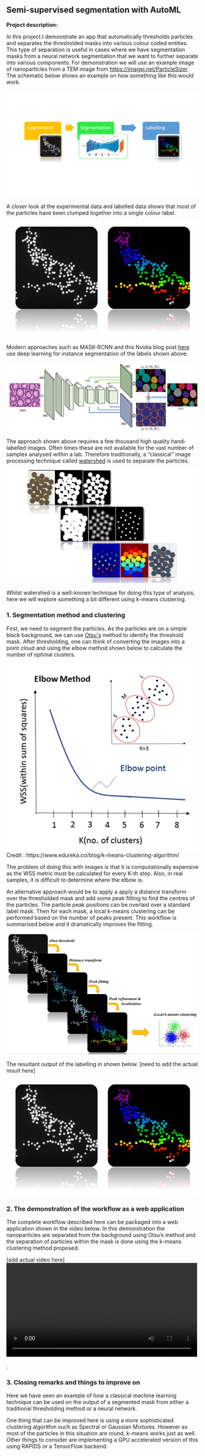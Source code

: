 ## Semi-supervised segmentation with AutoML

**Project description:** 

In this project I demonstrate an app that automatically thresholds particles and separates the thresholded masks into various colour coded entities. This type of separation is useful in cases where we have segmentation masks from a neural network segmentation that we want to further separate into various components. For demonstration we will use an example image of nanoparticles from a TEM image from https://imagej.net/ParticleSizer. The schematic below shows an example on how something like this would work.

<img src="/pages/particle_separation_with_clustering/workflow.PNG?raw=true"/>

A closer look at the experimental data and labelled data shows that most of the particles have been clumped together into a single colour label. 

<img src="/pages/particle_separation_with_clustering/image_seg_side_by_side.png?raw=true"/>

Modern approaches such as MASK-RCNN and this Nvidia blog post <a href="https://news.developer.nvidia.com/diagnosing-cancer-with-deep-learning-and-gpus/">here</a> use deep learning for instance segmentation of the labels shown above. 

<img src="/pages/particle_separation_with_clustering/nvidia_instance_segmentation.png?raw=true"/>

The approach shown above requires a few thousand high quality hand-labelled images. Often times these are not available for the vast number of samples analysed within a lab. Therefore traditionally, a “classical” image processing technique called <a href="https://www.researchgate.net/publication/327552725_Brain_Tumor_Segmentation_Using_3D_Magnetic_Resonance_Imaging_Scans">watershed</a> is used to separate the particles. 

<img src="/pages/particle_separation_with_clustering/watershed_schema.png?raw=true"/>

Whilst watershed is a well-known technique for doing this type of analysis, here we will explore something a bit different using k-means clustering.  

### 1. Segmentation method and clustering

First, we need to segment the particles. As the particles are on a simple black background, we can use <a href="https://en.wikipedia.org/wiki/Otsu's_method">Otsu's</a> method to identify the threshold mask. After thresholding, one can think of converting the images into a point cloud and using the elbow method shown below to calculate the number of optimal clusters. 

<img src="/pages/particle_separation_with_clustering/elbow_method.png?raw=true"/>
Credit : https://www.edureka.co/blog/k-means-clustering-algorithm/

The problem of doing this with images is that it is computationally expensive as the WSS metric must be calculated for every K-th step. Also, in real samples, it is difficult to determine where the elbow is. 

An alternative approach would be to apply a apply a distance transform over the thresholded mask and add some peak fitting to find the centres of the particles. The particle peak positions can be overlaid over a standard label mask. Then for each mask, a local k-means clustering can be performed based on the number of peaks present. This workflow is summarised below and it dramatically improves the fitting.

<img src="/pages/particle_separation_with_clustering/localised_clustering_schema.png?raw=true"/>

 The resultant output of the labelling in shown below. [need to add the actual result here]

<img src="/pages/particle_separation_with_clustering/image_seg_side_by_side.png?raw=true"/>

### 2. The demonstration of the workflow as a web application 

The complete workflow described here can be packaged into a web application shown in the video below. In this demonstration the nanoparticles are separated from the background using Otsu’s method and the separation of particles within the mask is done using the k-means clustering method proposed. 

[add actual video here]
<video width="500" height="246" controls>
  <source src="/pages/semi_supervised_segmentation_with_autoML/dash_ml_paint.mp4" type="video/mp4">
</video>

.

### 3. Closing remarks and things to improve on

Here we have seen an example of how a classical machine learning technique can be used on the output of a segmented mask from either a traditional thresholding method or a neural network. 

One thing that can be improved here is using a more sophisticated clustering algorithm such as Spectral or Gaussian Mixtures. However as most of the particles in this situation are round, k-means works just as well. Other things to consider are implementing a GPU accelerated version of this using RAPIDS or a TensorFlow backend. 































